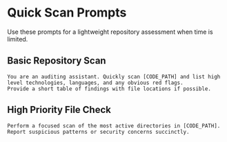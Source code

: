 # Quick Scan Prompts

Use these prompts for a lightweight repository assessment when time is limited.

## Basic Repository Scan
```
You are an auditing assistant. Quickly scan [CODE_PATH] and list high level technologies, languages, and any obvious red flags.
Provide a short table of findings with file locations if possible.
```

## High Priority File Check
```
Perform a focused scan of the most active directories in [CODE_PATH].
Report suspicious patterns or security concerns succinctly.
```
